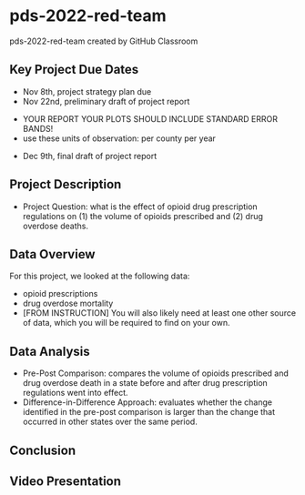 # pds-2022-red-team
pds-2022-red-team created by GitHub Classroom

## Key Project Due Dates
* Nov 8th, project strategy plan due
* Nov 22nd, preliminary draft of project report
+ YOUR REPORT YOUR PLOTS SHOULD INCLUDE STANDARD ERROR BANDS!
+ use these units of observation: per county per year
* Dec 9th, final draft of project report

## Project Description
* Project Question: what is the effect of opioid drug prescription regulations on (1) the volume of opioids prescribed and (2) drug overdose deaths.

## Data Overview
For this project, we looked at the following data: 
* opioid prescriptions
* drug overdose mortality
* [FROM INSTRUCTION] You will also likely need at least one other source of data, which you will be required to find on your own.

## Data Analysis
* Pre-Post Comparison: compares the volume of opioids prescribed and drug overdose death in a state before and after drug prescription regulations went into effect. 
* Difference-in-Difference Approach: evaluates whether the change identified in the pre-post comparison is larger than the change that occurred in other states over the same period. 

## Conclusion

## Video Presentation
